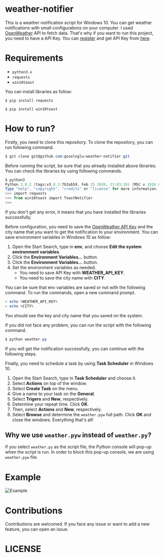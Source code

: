 # weather-notifier

This is a weather notification script for Windows 10. You can get weather notifications with small configurations on your computer. I used [OpenWeather](https://openweathermap.org/) API to fetch data. That's why if you want to run this project, you need to have a API Key. You can [register](https://home.openweathermap.org/users/sign_up) and get API Key from [here](https://openweathermap.org/price). 

# Requirements

- `python3.x`
- `requests`
- `win10toast`

You can install libraries as follow:

`$ pip install requests`

`$ pip install win10toast`

# How to run?

Firstly, you need to clone this repository. To clone the repository, you can run following command. 

```powershell
$ git clone git@github.com:gozeloglu/weather-notifier.git
```

Before running the script, be sure that you already installed above libraries. You can check the libraries by using following commands. 

```powershell
$ python3
Python 3.8.2 (tags/v3.8.2:7b3ab59, Feb 25 2020, 23:03:10) [MSC v.1916 64 bit (AMD64)] on win32
Type "help", "copyright", "credits" or "license" for more information.
>>> import requests
>>> from win10toast import ToastNotifier
>>> 
```

If you don't get any error, it means that you have installed the libraries successfully.

Before configuration, you need to save the [OpenWeather API Key](https://openweathermap.org/api) and the city name that you want to get the notification to your environment. You can save environment variables in Windows 10 as follow:

1. Open the Start Search, type in **env**, and choose **Edit the system environment variables**.
2. Click the **Environment Variables…** button.
3. Click the **Environment Variables…** button.
4. Set the environment variables as needed.
    - You need to save API Key with **WEATHER_API_KEY**.
    - You need to save the city name with **CITY**. 

You can be sure that env variables are saved or not with the following command. To run the commands, open a new command prompt.

```powershell
> echo %WEATHER_API_KEY%
> echo %CITY%
```

You should see the key and city name that you saved on the system. 

If you did not face any problem, you can run the script with the following command. 
```powershell
$ python weather.py
```

If you will get the notification successfully, you can continue with the following steps. 

Finally, you need to schedule a task by using **Task Scheduler** in Windows 10. 

1. Open the Start Search, type in **Task Scheduler** and choose it. 
2. Select **Actions** on top of the window.
3. Select **Create Task** on the menu.
4. Give a name to your task on the **General**.
5. Select **Trigers** and **New**, respectively.
6. Determine your repeat time. Click **OK**.
7. Then, select **Actions** and **New**, respectively.
8. Select **Browse** and determine the `weather.pyw` full path. Click **OK** and close the windows. Everything that's all!

## Why we use `weather.pyw` instead of `weather.py`?

If you select `weather.py` as the script file, the Python console will pop-up when the script is run. In order to block this pop-up console, we are using `weather.pyw` file. 

# Example

![Example](https://github.com/gozeloglu/weather-notifier/example/example.jpg)

# Contributions

Contributions are welcomed. If you face any issue or want to add a new feature, you can open an issue. 

# LICENSE